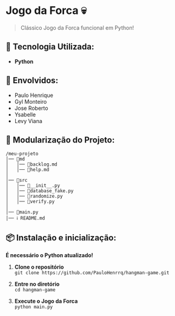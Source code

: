 # Jogo da Forca 💀

> Clássico Jogo da Forca funcional em Python!

## 🔨 Tecnologia Utilizada:
- **Python**

## 🤝 Envolvidos:

- Paulo Henrique
- Gyl Monteiro
- Jose Roberto
- Ysabelle
- Levy Viana

## 📁 Modularização do Projeto:
```
/meu-projeto  
│── 📁md  
│   │── 📜backlog.md  
│   │── 📜help.md
│
│── 📁src 
│   │── 📜__init__.py
│   │── 📜database_fake.py
│   │── 📜randomize.py
│   │── 📜verify.py
│
│── 📜main.py  
│── ℹ README.md
```
## 📦 Instalação e inicialização:

__É necessário o Python atualizado!__

1. **Clone o repositório**  
```git clone https://github.com/PauloHenrrq/hangman-game.git```

2. **Entre no diretório**  
```cd hangman-game```

3. **Execute o Jogo da Forca**  
```python main.py```
